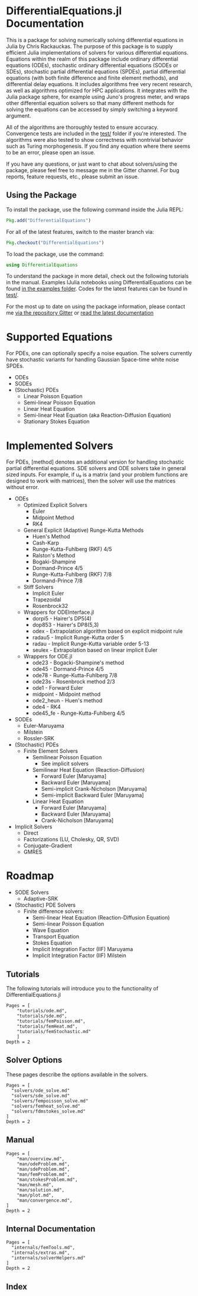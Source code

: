# DifferentialEquations.jl Documentation

This is a package for solving numerically solving differential equations in Julia by Chris Rackauckas. The purpose of this package is to supply efficient Julia implementations of solvers for various differential equations. Equations within the realm of this package include ordinary differential equations (ODEs), stochastic ordinary differential equations (SODEs or SDEs), stochastic partial differential equations (SPDEs), partial differential equations (with both finite difference and finite element methods), and differential delay equations. It includes algorithms free very recent research, as well as algorithms optimized for HPC applications. It integrates with the Julia package sphere, for example
using Juno's progress meter, and wraps other differential equation solvers so that many different methods for solving the equations can be accessed by simply switching a keyword argument.

All of the algorithms are thoroughly tested to ensure accuracy. Convergence tests are included in the [test/](test/) folder if you're interested.
The algorithms were also tested to show correctness with nontrivial behavior such as Turing morphogenesis. If you find any equation where there seems
to be an error, please open an issue.

If you have any questions, or just want to chat about solvers/using the package, please feel free to message me in the Gitter channel. For bug reports, feature requests, etc., please submit an issue.

## Using the Package

To install the package, use the following command inside the Julia REPL:
```julia
Pkg.add("DifferentialEquations")
```

For all of the latest features, switch to the master branch via:

```julia
Pkg.checkout("DifferentialEquations")
```

To load the package, use the command:

```julia
using DifferentialEquations
```

To understand the package in more detail, check out the following tutorials in the manual. Examples
IJulia notebooks using DifferentialEquations can be found [in the examples folder](https://github.com/ChrisRackauckas/DifferentialEquations.jl/examples).
Codes for the latest features can be found in [test/](https://github.com/ChrisRackauckas/DifferentialEquations.jl/test).

For the most up to date on using the package information, please contact me [via the repository Gitter](https://gitter.im/ChrisRackauckas/DifferentialEquations.jl)
or [read the latest documentation](http://chrisrackauckas.github.io/DifferentialEquations.jl/latest/)

# Supported Equations

For PDEs, one can optionally specify a noise equation. The solvers currently have
stochastic variants for handling Gaussian Space-time white noise SPDEs.

* ODEs
* SODEs
* (Stochastic) PDEs
    * Linear Poisson Equation
    * Semi-linear Poisson Equation
    * Linear Heat Equation
    * Semi-linear Heat Equation (aka Reaction-Diffusion Equation)
    * Stationary Stokes Equation

# Implemented Solvers

For PDEs, [method] denotes an additional version for handling stochastic partial
differential equations. SDE solvers and ODE solvers take in general sized inputs.
For example, if u₀ is a matrix (and your problem functions are designed to work
with matrices), then the solver will use the matrices without error.

* ODEs
  * Optimized Explicit Solvers
    * Euler
    * Midpoint Method
    * RK4
  * General Explicit (Adaptive) Runge-Kutta Methods
    * Huen's Method
    * Cash-Karp
    * Runge-Kutta-Fuhlberg (RKF) 4/5
    * Ralston's Method
    * Bogaki-Shampine
    * Dormand-Prince 4/5
    * Runge-Kutta-Fuhlberg (RKF) 7/8
    * Dormand-Prince 7/8
  * Stiff Solvers
    * Implicit Euler
    * Trapezoidal
    * Rosenbrock32
  * Wrappers for ODEInterface.jl
    * dorpi5 - Hairer's DP5(4)
    * dop853 - Hairer's DP8(5,3)
    * odex - Extrapolation algorithm based on explicit midpoint rule
    * radau5 - Implicit Runge-Kutta order 5
    * radau - Implicit Runge-Kutta variable order 5-13
    * seulex - Extrapolation based on linear implicit Euler
  * Wrappers for ODE.jl
    * ode23 - Bogacki-Shampine's method
    * ode45 - Dormand-Prince  4/5
    * ode78 - Runge-Kutta-Fuhlberg  7/8
    * ode23s - Rosenbrock method 2/3
    * ode1 - Forward Euler
    * midpoint - Midpoint method
    * ode2_heun - Huen's method
    * ode4 - RK4
    * ode45_fe - Runge-Kutta-Fuhlberg 4/5
* SODEs
  * Euler-Maruyama
  * Milstein
  * Rossler-SRK
* (Stochastic) PDEs
  * Finite Element Solvers
    * Semilinear Poisson Equation
      * See implicit solvers
    * Semilinear Heat Equation (Reaction-Diffusion)
      * Forward Euler [Maruyama]
      * Backward Euler [Maruyama]
      * Semi-implicit Crank-Nicholson [Maruyama]
      * Semi-implicit Backward Euler [Maruyama]
    * Linear Heat Equation
      * Forward Euler [Maruyama]
      * Backward Euler [Maruyama]
      * Crank-Nicholson [Maruyama]
* Implicit Solvers
  * Direct
  * Factorizations (LU, Cholesky, QR, SVD)
  * Conjugate-Gradient
  * GMRES


# Roadmap

* SODE Solvers
  * Adaptive-SRK
* (Stochastic) PDE Solvers
  * Finite difference solvers:
    * Semi-linear Heat Equation (Reaction-Diffusion Equation)
    * Semi-linear Poisson Equation
    * Wave Equation
    * Transport Equation
    * Stokes Equation
    * Implicit Integration Factor (IIF) Maruyama
    * Implicit Integration Factor (IIF) Milstein

## Tutorials

The following tutorials will introduce you to the functionality of DifferentialEquations.jl

```@contents
Pages = [
    "tutorials/ode.md",
    "tutorials/sde.md",
    "tutorials/femPoisson.md",
    "tutorials/femHeat.md",
    "tutorials/femStochastic.md"
    ]
Depth = 2
```

## Solver Options

These pages describe the options available in the solvers.

```@contents
Pages = [
  "solvers/ode_solve.md"
  "solvers/sde_solve.md"
  "solvers/fempoisson_solve.md"
  "solvers/femheat_solve.md"
  "solvers/fdmstokes_solve.md"
]
Depth = 2
```

## Manual

```@contents
Pages = [
    "man/overview.md",
    "man/odeProblem.md",
    "man/sdeProblem.md",
    "man/femProblem.md",
    "man/stokesProblem.md",
    "man/mesh.md",
    "man/solution.md",
    "man/plot.md",
    "man/convergence.md",
]
Depth = 2
```

## Internal Documentation

```@contents
Pages = [
  "internals/femTools.md",
  "internals/extras.md",
  "internals/solverHelpers.md"
]
Depth = 2
```

## Index

```@index
```

